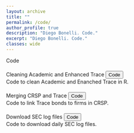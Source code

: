 ```yaml
---
layout: archive
title: ""
permalink: /code/
author_profile: true
description: "Diego Bonelli. Code."
excerpt: "Diego Bonelli. Code."
classes: wide
---
```


<titlecolor id="about">Code</titlecolor>


<div style="text-align: justify; margin-bottom: 20px;margin-top: 20px;">
    <div>
       <subtitlecolor style="display: inline; margin-bottom: 0; ">Cleaning Academic and Enhanced Trace</subtitlecolor>
        <button onclick="window.location.href='https://github.com/DiegoBonelli/Trace_Cleaning';" class="custom-button small">Code</button><br>        
    </div>
      <text>
    Code to clean Academic and Enanched Trace in R.
    </text>
</div>
  

<div style="text-align: justify; margin-bottom: 20px;margin-top: 20px;">
    <div>
       <subtitlecolor style="display: inline; margin-bottom: 0; ">Merging CRSP and Trace</subtitlecolor>
        <button onclick="window.location.href='https://github.com/DiegoBonelli/Trace_Linking_Table';" class="custom-button small">Code</button><br>        
    </div>
      <text>
      Code to link Trace bonds to firms in CRSP.
    </text>
</div>
  


<div style="text-align: justify; margin-bottom: 20px;margin-top: 20px;">
    <div>
       <subtitlecolor style="display: inline; margin-bottom: 0; ">Download SEC log files</subtitlecolor>
        <button onclick="window.location.href='https://github.com/DiegoBonelli/Sec_logs';" class="custom-button small">Code</button><br>        
    </div>
      <text>
    Code to download daily SEC log files.
    </text>
</div>
  

